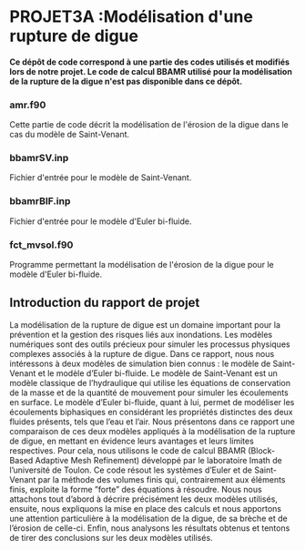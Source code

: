 # PROJET3A :Modélisation d'une rupture de digue
#### Ce dépôt de code correspond à une partie des codes utilisés et modifiés lors de notre projet. Le code de calcul BBAMR utilisé pour la modélisation de la rupture de la digue n'est pas disponible dans ce dépôt.

### amr.f90
Cette partie de code décrit la modélisation de l'érosion de la digue dans le cas du modèle de Saint-Venant.

### bbamrSV.inp
Fichier d'entrée pour le modèle de Saint-Venant.

### bbamrBIF.inp
Fichier d'entrée pour le modèle d'Euler bi-fluide.

### fct_mvsol.f90
Programme permettant la modélisation de l'érosion de la digue pour le modèle d'Euler bi-fluide.


## Introduction du rapport de projet

La modélisation de la rupture de digue est un domaine important pour la prévention
et la gestion des risques liés aux inondations. Les modèles numériques sont des
outils précieux pour simuler les processus physiques complexes associés à la rupture
de digue. Dans ce rapport, nous nous intéressons à deux modèles de simulation
bien connus : le modèle de Saint-Venant et le modèle d’Euler bi-fluide. Le modèle
de Saint-Venant est un modèle classique de l’hydraulique qui utilise les équations de
conservation de la masse et de la quantité de mouvement pour simuler les écoulements
en surface. Le modèle d’Euler bi-fluide, quant à lui, permet de modéliser les écoulements
biphasiques en considérant les propriétés distinctes des deux fluides présents,
tels que l’eau et l’air. Nous présentons dans ce rapport une comparaison de ces deux
modèles appliqués à la modélisation de la rupture de digue, en mettant en évidence
leurs avantages et leurs limites respectives. Pour cela, nous utilisons le code de calcul
BBAMR (Block-Based Adaptive Mesh Refinement) développé par le laboratoire Imath
de l’université de Toulon. Ce code résout les systèmes d’Euler et de Saint-Venant par
la méthode des volumes finis qui, contrairement aux éléments finis, exploite la forme
”forte” des équations à résoudre. Nous nous attachons tout d’abord à décrire précisément
les deux modèles utilisés, ensuite, nous expliquons la mise en place des calculs et
nous apportons une attention particulière à la modélisation de la digue, de sa brèche
et de l’érosion de celle-ci. Enfin, nous analysons les résultats obtenus et tentons de
tirer des conclusions sur les deux modèles utilisés.

